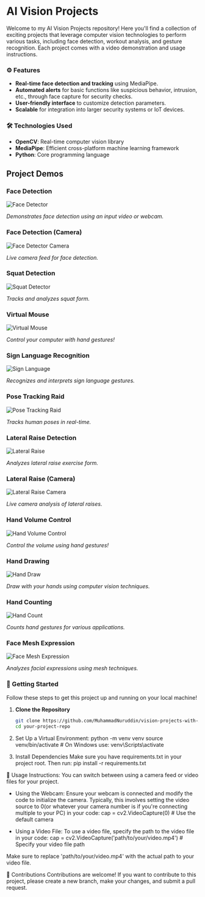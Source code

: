 # AI Vision Projects

Welcome to my AI Vision Projects repository! Here you'll find a collection of exciting projects that leverage computer vision technologies to perform various tasks, including face detection, workout analysis, and gesture recognition. Each project comes with a video demonstration and usage instructions.

### ⚙️ Features
- **Real-time face detection and tracking** using MediaPipe.
- **Automated alerts** for basic functions like suspicious behavior, intrusion, etc., through face capture for security checks.
- **User-friendly interface** to customize detection parameters.
- **Scalable** for integration into larger security systems or IoT devices.

### 🛠️ Technologies Used
- **OpenCV**: Real-time computer vision library
- **MediaPipe**: Efficient cross-platform machine learning framework
- **Python**: Core programming language

## Project Demos

### Face Detection
![Face Detector](https://videoapi-muybridge.vimeocdn.com/animated-thumbnails/image/91cdaba9-9d55-48f5-86fd-65cd8626685a.gif?ClientID=sulu&Date=1730580970&Signature=884287ca054a54378d472debb682630ec65214bc)

*Demonstrates face detection using an input video or webcam.*

### Face Detection (Camera)
![Face Detector Camera](https://videoapi-muybridge.vimeocdn.com/animated-thumbnails/image/49cc1048-f295-431f-965d-ca9518aaa09f.gif?ClientID=sulu&Date=1730582921&Signature=24768b7ffe535dcd3b29791b1160c129db0be2f1)

*Live camera feed for face detection.*

### Squat Detection
![Squat Detector](https://videoapi-muybridge.vimeocdn.com/animated-thumbnails/image/213496ed-9e35-49d5-91ce-511cb956efc9.gif?ClientID=sulu&Date=1730581214&Signature=85c2ef9a290bb7514760fc8aa8868d0d85dc71d5)

*Tracks and analyzes squat form.*

### Virtual Mouse
![Virtual Mouse](https://videoapi-muybridge.vimeocdn.com/animated-thumbnails/image/398a9004-a484-47b5-af45-f2641c08aadf.gif?ClientID=sulu&Date=1730581403&Signature=b0ec9dfe06c0f50690a2cb9e5dd0ca5a432aa0bd)

*Control your computer with hand gestures!*

### Sign Language Recognition
![Sign Language](https://videoapi-muybridge.vimeocdn.com/animated-thumbnails/image/2f7e113a-718c-459a-bf0b-03faa4587f89.gif?ClientID=sulu&Date=1730581645&Signature=9e5f2746202aa755f1e7ba489832fb4714b7cff7)

*Recognizes and interprets sign language gestures.*

### Pose Tracking Raid
![Pose Tracking Raid](https://videoapi-muybridge.vimeocdn.com/animated-thumbnails/image/4461fa30-8efa-4dfd-9d59-7a02e660864a.gif?ClientID=sulu&Date=1730581798&Signature=d73e67871810e1aa018d3ed52fccad31c7ce9feb)

*Tracks human poses in real-time.*

### Lateral Raise Detection
![Lateral Raise](https://videoapi-muybridge.vimeocdn.com/animated-thumbnails/image/346742cc-23da-480d-ad76-d756ff0622c4.gif?ClientID=sulu&Date=1730581936&Signature=4ceb902025aad9773db1f151fa6cd554730eb10c)

*Analyzes lateral raise exercise form.*

### Lateral Raise (Camera)
![Lateral Raise Camera](https://videoapi-muybridge.vimeocdn.com/animated-thumbnails/image/211d44d9-c25f-4faf-8f1f-23ea2bfc0697.gif?ClientID=sulu&Date=1730582071&Signature=02bd214accff3b852aad26006606b2f63206e0a5)

*Live camera analysis of lateral raises.*

### Hand Volume Control
![Hand Volume Control](https://videoapi-muybridge.vimeocdn.com/animated-thumbnails/image/fd2f7d90-7a43-4e14-8bed-5a085a085f14.gif?ClientID=sulu&Date=1730582279&Signature=94783000d0fe68dec592c53acc39808b86a6425e)

*Control the volume using hand gestures!*

### Hand Drawing
![Hand Draw](https://videoapi-muybridge.vimeocdn.com/animated-thumbnails/image/64574ac0-828a-4ebc-b38f-19c7e02a039e.gif?ClientID=sulu&Date=1730582480&Signature=34ec69f28be20d7518875e0589820d9d8950c279)

*Draw with your hands using computer vision techniques.*

### Hand Counting
![Hand Count](https://videoapi-muybridge.vimeocdn.com/animated-thumbnails/image/9202e4fd-c60b-4eb2-8151-291001f0964b.gif?ClientID=sulu&Date=1730582606&Signature=486787f351c16097ec2a4a114e53eb80bcfe6ee7)

*Counts hand gestures for various applications.*

### Face Mesh Expression
![Face Mesh Expression](https://videoapi-muybridge.vimeocdn.com/animated-thumbnails/image/219a9791-0b61-4de4-af6e-4d949635a0a0.gif?ClientID=sulu&Date=1730582755&Signature=3ee5d655691f324aa1a921b869d126c675fe9e3c)

*Analyzes facial expressions using mesh techniques.*


### 🚀 Getting Started

Follow these steps to get this project up and running on your local machine!

1. **Clone the Repository**
   ```bash
   git clone https://github.com/MuhammadNuruddin/vision-projects-with-AI-ML.git
   cd your-project-repo


2. Set Up a Virtual Environment:
   python -m venv venv
   source venv/bin/activate  # On Windows use: venv\Scripts\activate 


3. Install Dependencies Make sure you have requirements.txt in your project root. Then run:
   pip install -r requirements.txt


🎥 Usage Instructions:
You can switch between using a camera feed or video files for your project.

- Using the Webcam: Ensure your webcam is connected and modify the code to initialize the camera. Typically, this involves setting the video source to 0(or whatever your camera number is if you're connecting multiple to your PC) in your code:
    cap = cv2.VideoCapture(0)  # Use the default camera

- Using a Video File: To use a video file, specify the path to the video file in your code:
    cap = cv2.VideoCapture('path/to/your/video.mp4')  # Specify your video file path

Make sure to replace 'path/to/your/video.mp4' with the actual path to your video file.

🤝 Contributions
Contributions are welcome! If you want to contribute to this project, please create a new branch, make your changes, and submit a pull request.
